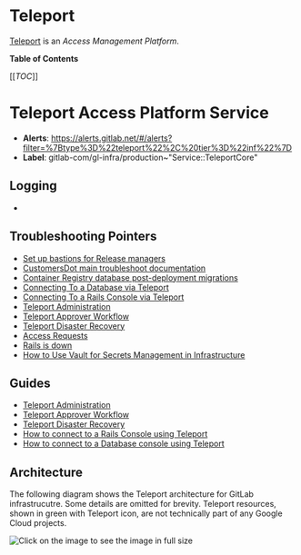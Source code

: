 # Teleport

[Teleport](https://goteleport.com/docs/) is an *Access Management Platform*.

<!-- MARKER: do not edit this section directly. Edit services/service-catalog.yml then run scripts/generate-docs -->

**Table of Contents**

[[_TOC_]]

# Teleport Access Platform Service

* **Alerts**: <https://alerts.gitlab.net/#/alerts?filter=%7Btype%3D%22teleport%22%2C%20tier%3D%22inf%22%7D>
* **Label**: gitlab-com/gl-infra/production~"Service::TeleportCore"

## Logging

* []()

## Troubleshooting Pointers

* [Set up bastions for Release managers](../bastions/rm-bastion-access.md)
* [CustomersDot main troubleshoot documentation](../customersdot/overview.md)
* [Container Registry database post-deployment migrations](../registry/db-post-deployment-migrations.md)
* [Connecting To a Database via Teleport](Connect_to_Database_Console_via_Teleport.md)
* [Connecting To a Rails Console via Teleport](Connect_to_Rails_Console_via_Teleport.md)
* [Teleport Administration](teleport_admin.md)
* [Teleport Approver Workflow](teleport_approval_workflow.md)
* [Teleport Disaster Recovery](teleport_disaster_recovery.md)
* [Access Requests](../uncategorized/access-requests.md)
* [Rails is down](../uncategorized/rails-is-down.md)
* [How to Use Vault for Secrets Management in Infrastructure](../vault/usage.md)
<!-- END_MARKER -->

## Guides

* [Teleport Administration](./teleport_admin.md)
* [Teleport Approver Workflow](./teleport_approval_workflow.md)
* [Teleport Disaster Recovery](./teleport_disaster_recovery.md)
* [How to connect to a Rails Console using Teleport](./Connect_to_Rails_Console_via_Teleport.md)
* [How to connect to a Database console using Teleport](./Connect_to_Database_Console_via_Teleport.md)

## Architecture

The following diagram shows the Teleport architecture for GitLab infrastrucutre.
Some details are omitted for brevity.
Teleport resources, shown in green with Teleport icon, are not technically part of any Google Cloud projects.

![Click on the image to see the image in full size](./images/teleport-arch.png "GitLab Teleport Architecture")
